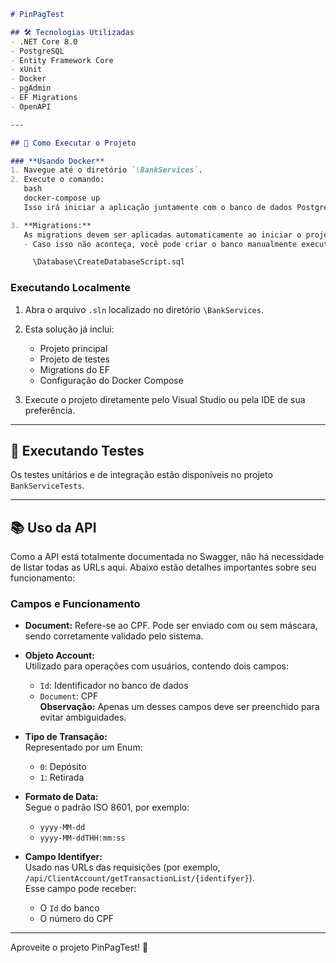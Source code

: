 ```markdown
# PinPagTest

## 🛠️ Tecnologias Utilizadas
- .NET Core 8.0  
- PostgreSQL  
- Entity Framework Core  
- xUnit  
- Docker  
- pgAdmin  
- EF Migrations  
- OpenAPI  

---

## 🚀 Como Executar o Projeto

### **Usando Docker**
1. Navegue até o diretório `\BankServices`.  
2. Execute o comando:
   bash
   docker-compose up
   Isso irá iniciar a aplicação juntamente com o banco de dados PostgreSQL e a interface pgAdmin para gerenciamento do banco.

3. **Migrations:**  
   As migrations devem ser aplicadas automaticamente ao iniciar o projeto.  
   - Caso isso não aconteça, você pode criar o banco manualmente executando o script localizado em:

     \Database\CreateDatabaseScript.sql
```

### **Executando Localmente**
1. Abra o arquivo `.sln` localizado no diretório `\BankServices`.  
2. Esta solução já inclui:
   - Projeto principal  
   - Projeto de testes  
   - Migrations do EF  
   - Configuração do Docker Compose  

3. Execute o projeto diretamente pelo Visual Studio ou pela IDE de sua preferência.

---

## 🧪 Executando Testes
Os testes unitários e de integração estão disponíveis no projeto `BankServiceTests`.

---

## 📚 Uso da API
Como a API está totalmente documentada no Swagger, não há necessidade de listar todas as URLs aqui. Abaixo estão detalhes importantes sobre seu funcionamento:

### Campos e Funcionamento
- **Document:** Refere-se ao CPF. Pode ser enviado com ou sem máscara, sendo corretamente validado pelo sistema.

- **Objeto Account:**  
  Utilizado para operações com usuários, contendo dois campos:
  - `Id`: Identificador no banco de dados  
  - `Document`: CPF  
  **Observação:** Apenas um desses campos deve ser preenchido para evitar ambiguidades.

- **Tipo de Transação:**  
  Representado por um Enum:
  - `0`: Depósito  
  - `1`: Retirada  

- **Formato de Data:**  
  Segue o padrão ISO 8601, por exemplo:
  - `yyyy-MM-dd`  
  - `yyyy-MM-ddTHH:mm:ss`

- **Campo Identifyer:**  
  Usado nas URLs das requisições (por exemplo, `/api/ClientAccount/getTransactionList/{identifyer}`).  
  Esse campo pode receber:
  - O `Id` do banco  
  - O número do CPF  

---

Aproveite o projeto PinPagTest! 🎉
